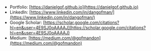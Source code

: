 - Portfolio: [https://danielgof.github.io](https://danielgof.github.io)
- LinkedIn: [https://www.linkedin.com/in/dangofman/](https://www.linkedin.com/in/dangofman/)
- Google Scholar: [https://scholar.google.com/citations?hl=en&user=4E9SJ0oAAAAJ](https://scholar.google.com/citations?hl=en&user=4E9SJ0oAAAAJ)
- Medium: [https://medium.com/@gofmandon](https://medium.com/@gofmandon)

<!---
danielgof/danielgof is a ✨ special ✨ repository because its `README.md` (this file) appears on your GitHub profile.
You can click the Preview link to take a look at your changes.
--->

